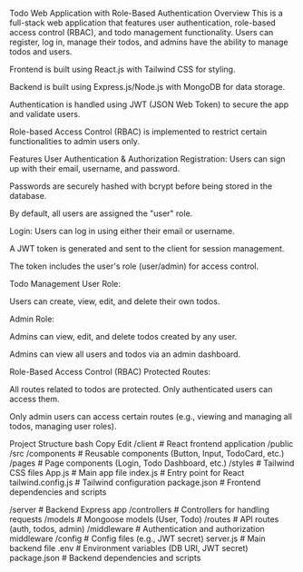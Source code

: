 Todo Web Application with Role-Based Authentication
Overview
This is a full-stack web application that features user authentication, role-based access control (RBAC), and todo management functionality. Users can register, log in, manage their todos, and admins have the ability to manage todos and users.

Frontend is built using React.js with Tailwind CSS for styling.

Backend is built using Express.js/Node.js with MongoDB for data storage.

Authentication is handled using JWT (JSON Web Token) to secure the app and validate users.

Role-based Access Control (RBAC) is implemented to restrict certain functionalities to admin users only.

Features
User Authentication & Authorization
Registration: Users can sign up with their email, username, and password.

Passwords are securely hashed with bcrypt before being stored in the database.

By default, all users are assigned the "user" role.

Login: Users can log in using either their email or username.

A JWT token is generated and sent to the client for session management.

The token includes the user's role (user/admin) for access control.

Todo Management
User Role:

Users can create, view, edit, and delete their own todos.

Admin Role:

Admins can view, edit, and delete todos created by any user.

Admins can view all users and todos via an admin dashboard.

Role-Based Access Control (RBAC)
Protected Routes:

All routes related to todos are protected. Only authenticated users can access them.

Only admin users can access certain routes (e.g., viewing and managing all todos, managing user roles).

Project Structure
bash
Copy
Edit
/client                       # React frontend application
  /public
  /src
    /components                # Reusable components (Button, Input, TodoCard, etc.)
    /pages                     # Page components (Login, Todo Dashboard, etc.)
    /styles                    # Tailwind CSS files
    App.js                     # Main app file
    index.js                   # Entry point for React
    tailwind.config.js         # Tailwind configuration
    package.json               # Frontend dependencies and scripts

/server                       # Backend Express app
  /controllers                 # Controllers for handling requests
  /models                      # Mongoose models (User, Todo)
  /routes                      # API routes (auth, todos, admin)
  /middleware                  # Authentication and authorization middleware
  /config                      # Config files (e.g., JWT secret)
  server.js                    # Main backend file
  .env                         # Environment variables (DB URI, JWT secret)
  package.json                 # Backend dependencies and scripts
